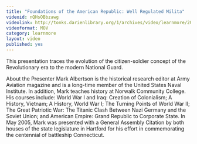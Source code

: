 ```yaml
---
title: "Foundations of the American Republic: Well Regulated Milita"
videoid: nQHsOBbzawg
videolink: http://tonks.darienlibrary.org/1/archives/video/learnmore/20170227_well-regulated_militia.mov
videoformat: MOV
category: learnmore
layout: video
published: yes
---
```


This presentation traces the evolution of the citizen-soldier concept of the Revolutionary era to the modern National Guard.

About the Presenter
Mark Albertson is the historical research editor at Army Aviation magazine and is a long-time member of the United States Naval Institute. In addition, Mark teaches history at Norwalk Community College. His courses include: World War I and Iraq: Creation of Colonialism; A History, Vietnam; A History, World War I; The Turning Points of World War II; The Great Patriotic War: The Titanic Clash Between Nazi Germany and the Soviet Union; and American Empire: Grand Republic to Corporate State. In May 2005, Mark was presented with a General Assembly Citation by both houses of the state legislature in Hartford for his effort in commemorating the centennial of battleship Connecticut.